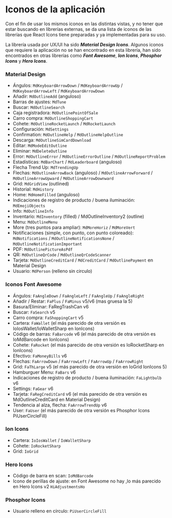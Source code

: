 # Iconos de la aplicación

Con el fin de usar los mismos iconos en las distintas vistas, y no tener que estar buscando en librerías externas, se da una lista de iconos de las librerías que React Icons tiene preparadas y ya implementadas para su uso.

La librería usada por UX/UI ha sido ***Material Design Icons***. Algunos iconos que requiere la aplicación no se han encontrado en esta librería, han sido encontrados en otras librerías como ***Font Awesome***, ***Ion Icons***, ***Phosphor Icons*** y ***Hero Icons***.

### Material Design
- Ángulos: `MdKeyboardArrowDown` / `MdKeyboardArrowUp` / `MdKeyboardArrowLeft` / `MdKeyboardArrowDown`
- Añadir: `MdOutlineAdd` (anguloso)
- Barras de ajustes: `MdTune`
- Buscar: `MdOutlineSearch`
- Caja registradora: `MdOutlinePointOfSale`
- Carro compra: `MdOutlineShoppingCart`
- Cohete: `MdOutlineRocketLaunch` / `MdRocketLaunch`
- Configuración: `MdSettings`
- Confirmation: `MdOutlineHelp` / `MdOutlineHelpOutline`
- Descarga: `MdOutlineSimCardDownload`
- Editar: `MdModeEditOutline`
- Eliminar: `MdDeleteOutline`
- Error: `MdOutlineError` / `MdOutlineErrorOutline` / `MdOutlineReportProblem`
- Estadísticas: `MdBarChart` / `MdLeaderboard` (anguloso)
- Flecha Trend Up: `MdTrendingUp`
- Flechas: `MdOutlineArrowBack` (anguloso) / `MdOutlineArrowForward` / `MdOutlineArrowUpward` / `MdOutlineArrowDownward`
- Grid: `MdGridView` (outlined)
- Historial: `MdHistory`
- Home: `MdHomeFilled` (anguloso)
- Indicaciones de registro de producto / buena iluminación: `MdEmojiObjects`
- Info: `MdOutlineInfo`
- Inventario: `MdInventory` (filled) / MdOutlineInventory2 (outline)
- Menu: `MdOutlineMenu`
- More (tres puntos para ampliar): `MdMoreHoriz` / `MdMoreVert`
- Notificaciones (simple, con punto, con punto coloreado): `MdNotifications` / `MdOutlineNotificationsNone` / `MdOutlineNotificationImportant`
- PDF: `MdOutlinePictureAsPdf`
- QR: `MdOutlineQrCode` / `MdOutlineQrCodeScanner`
- Tarjeta: `MdOutlineCreditCard` / `MdCreditCard` / `MdOutlinePayment` en Material Design
- Usuario: `MdPerson` (relleno sin circulo)

### Iconos Font Awesome

- Ángulos: `FaAngleDown` / `FaAngleLeft` / `FaAngleUp` / `FaAngleRight`
- Añadir / Restar: `FaPlus` / `FaMinus` v5/v6 (mas gruesa la 5)
- Basura/Eliminar: FaRegTrashCan v6
- Buscar: `FaSearch` v5
- Carro compra: `FaShoppingCart` v5
- Cartera: `FaWallet` (el más parecido de otra versión es IoIosWallet/IoWalletSharp en IonIcons)
- Código de barras: `FaBarcode` v6 (el más parecido de otra versión es IoMdBarcode en IonIcons)
- Cohete: `FaRocket` (el más parecido de otra versión es IoRocketSharp en IonIcons)
- Efectivo: `FaMoneyBills` v6
- Flechas: `FaArrowDown` / `FaArrowLeft` / `FaArrowUp` / `FaArrowRight`
- Grid: `FaThLarge` v5 (el más parecido de otra versión en IoGrid IonIcons 5)
- Hamburguer Menu: `FaBars` v6
- Indicaciones de registro de producto / buena iluminación: `FaLightbulb` v6
- Settings: `FaGear` v6
- Tarjeta: `FaRegCreditCard` v6 (el más parecido de otra versión es MdOutlineCreditCard en Material Design)
- Tendencia al alza, flecha: `FaArrowTrendUp` v6
- User: `FaUser` (el más parecido de otra versión es Phosphor Icons PiUserCircleFill)

### Ion Icons
- Cartera: `IoIosWallet` / `IoWalletSharp`
- Cohete: `IoRocketSharp`
- Grid: `IoGrid`

### Hero Icons
- Código de barra en scan: `IoMdBarcode`
- Icono de perillas de ajuste: en Font Awesome no hay ,lo más parecido en Hero Icons v2 `HiAdjustmentsHo`

### Phosphor Icons
- Usuario relleno en círculo: `PiUserCircleFill`
